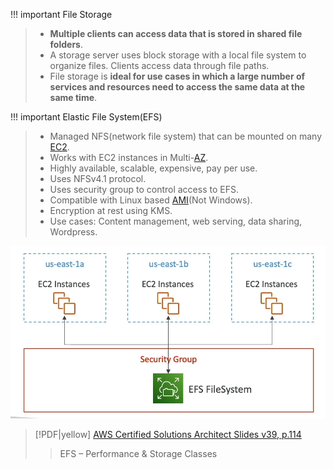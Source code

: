 
!!! important File Storage
> - **Multiple clients can access data that is stored in shared file folders**.
> - A storage server uses block storage with a local file system to organize files. Clients access data through file paths.
> - File storage is **ideal for use cases in which a large number of services and resources need to access the same data at the same time**.

!!! important Elastic File System(EFS)
> - Managed NFS(network file system) that can be mounted on many [EC2](AWS/Cloud%20Practitioner%20(CLF-C02)/02-Compute%20in%20the%20Cloud/01-Amazon%20Elastic%20Compute%20Cloud(EC2).md).
> - Works with EC2 instances in Multi-[AZ](AWS/Cloud%20Practitioner%20(CLF-C02)/03-Infrastructure%20and%20Realiability/02-Availability%20Zones.md).
> - Highly available, scalable, expensive, pay per use.
> - Uses NFSv4.1 protocol.
> - Uses security group to control access to EFS.
> - Compatible with Linux based [AMI](AWS/AWS%20Solutions%20Architect%20Associate%20Certification%20SAA-C03/02-EC2%20Instance%20Storage/02-AMI.md)(Not Windows).
> - Encryption at rest using KMS.
> - Use cases: Content management, web serving, data sharing, Wordpress.

![](AWS/AWS%20Solutions%20Architect%20Associate%20Certification%20SAA-C03/img/Pasted%20image%2020241105095901.png)

> [!PDF|yellow] [AWS Certified Solutions Architect Slides v39, p.114](AWS/Slides/AWS%20Certified%20Solutions%20Architect%20Slides%20v39.pdf#page=114&selection=8,0,12,29&color=yellow)
> > EFS – Performance & Storage Classes
> 
> 
